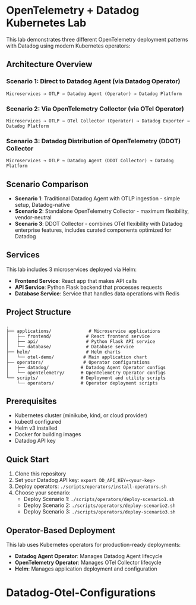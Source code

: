 # OpenTelemetry + Datadog Kubernetes Lab

This lab demonstrates three different OpenTelemetry deployment patterns with Datadog using modern Kubernetes operators:

## Architecture Overview

### Scenario 1: Direct to Datadog Agent (via Datadog Operator)
```
Microservices → OTLP → Datadog Agent (Operator) → Datadog Platform
```

### Scenario 2: Via OpenTelemetry Collector (via OTel Operator)
```
Microservices → OTLP → OTel Collector (Operator) → Datadog Exporter → Datadog Platform
```

### Scenario 3: Datadog Distribution of OpenTelemetry (DDOT) Collector
```
Microservices → OTLP → Datadog Agent (DDOT Collector) → Datadog Platform
```

## Scenario Comparison

- **Scenario 1**: Traditional Datadog Agent with OTLP ingestion - simple setup, Datadog-native
- **Scenario 2**: Standalone OpenTelemetry Collector - maximum flexibility, vendor-neutral
- **Scenario 3**: DDOT Collector - combines OTel flexibility with Datadog enterprise features, includes curated components optimized for Datadog

## Services

This lab includes 3 microservices deployed via Helm:
- **Frontend Service**: React app that makes API calls
- **API Service**: Python Flask backend that processes requests
- **Database Service**: Service that handles data operations with Redis

## Project Structure

```
.
├── applications/              # Microservice applications
│   ├── frontend/             # React frontend service
│   ├── api/                  # Python Flask API service
│   └── database/             # Database service
├── helm/                     # Helm charts
│   └── otel-demo/           # Main application chart
├── operators/               # Operator configurations
│   ├── datadog/            # Datadog Agent Operator configs
│   └── opentelemetry/      # OpenTelemetry Operator configs
└── scripts/                # Deployment and utility scripts
    └── operators/          # Operator deployment scripts
```

## Prerequisites

- Kubernetes cluster (minikube, kind, or cloud provider)
- kubectl configured
- Helm v3 installed
- Docker for building images
- Datadog API key

## Quick Start

1. Clone this repository
2. Set your Datadog API key: `export DD_API_KEY=<your-key>`
3. Deploy operators: `./scripts/operators/install-operators.sh`
4. Choose your scenario:
   - Deploy Scenario 1: `./scripts/operators/deploy-scenario1.sh`
   - Deploy Scenario 2: `./scripts/operators/deploy-scenario2.sh` 
   - Deploy Scenario 3: `./scripts/operators/deploy-scenario3.sh`

## Operator-Based Deployment

This lab uses Kubernetes operators for production-ready deployments:
- **Datadog Agent Operator**: Manages Datadog Agent lifecycle
- **OpenTelemetry Operator**: Manages OTel Collector lifecycle
- **Helm**: Manages application deployment and configuration
# Datadog-Otel-Configurations
